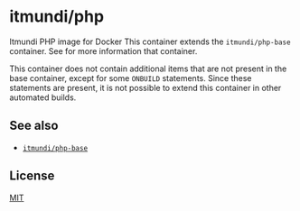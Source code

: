 # itmundi/php
Itmundi PHP image for Docker
This container extends the `itmundi/php-base` container. See for more information that container.

This container does not contain additional items that are not present in the base container,
except for some `ONBUILD` statements. Since these statements are present, it is not possible
to extend this container in other automated builds.

## See also
- [`itmundi/php-base`](https://github.com/itmundi/docker-php-base)

## License
[MIT](LICENSE)
